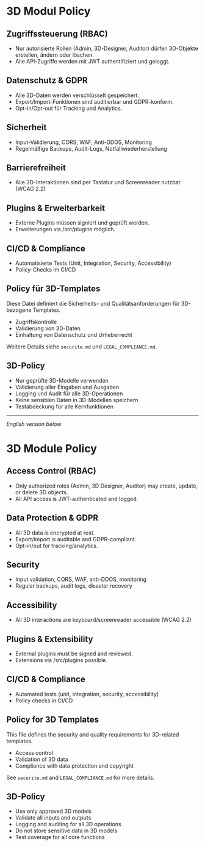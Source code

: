 # 3D Modul Policy

## Zugriffssteuerung (RBAC)
- Nur autorisierte Rollen (Admin, 3D-Designer, Auditor) dürfen 3D-Objekte erstellen, ändern oder löschen.
- Alle API-Zugriffe werden mit JWT authentifiziert und geloggt.

## Datenschutz & GDPR
- Alle 3D-Daten werden verschlüsselt gespeichert.
- Export/Import-Funktionen sind auditierbar und GDPR-konform.
- Opt-in/Opt-out für Tracking und Analytics.

## Sicherheit
- Input-Validierung, CORS, WAF, Anti-DDOS, Monitoring
- Regelmäßige Backups, Audit-Logs, Notfallwiederherstellung

## Barrierefreiheit
- Alle 3D-Interaktionen sind per Tastatur und Screenreader nutzbar (WCAG 2.2)

## Plugins & Erweiterbarkeit
- Externe Plugins müssen signiert und geprüft werden.
- Erweiterungen via /src/plugins möglich.

## CI/CD & Compliance
- Automatisierte Tests (Unit, Integration, Security, Accessibility)
- Policy-Checks im CI/CD

## Policy für 3D-Templates

Diese Datei definiert die Sicherheits- und Qualitätsanforderungen für 3D-bezogene Templates.

- Zugriffskontrolle
- Validierung von 3D-Daten
- Einhaltung von Datenschutz und Urheberrecht

Weitere Details siehe `securite.md` und `LEGAL_COMPLIANCE.md`.

## 3D-Policy

- Nur geprüfte 3D-Modelle verwenden
- Validierung aller Eingaben und Ausgaben
- Logging und Audit für alle 3D-Operationen
- Keine sensiblen Daten in 3D-Modellen speichern
- Testabdeckung für alle Kernfunktionen

---
*English version below*

# 3D Module Policy

## Access Control (RBAC)
- Only authorized roles (Admin, 3D Designer, Auditor) may create, update, or delete 3D objects.
- All API access is JWT-authenticated and logged.

## Data Protection & GDPR
- All 3D data is encrypted at rest.
- Export/import is auditable and GDPR-compliant.
- Opt-in/out for tracking/analytics.

## Security
- Input validation, CORS, WAF, anti-DDOS, monitoring
- Regular backups, audit logs, disaster recovery

## Accessibility
- All 3D interactions are keyboard/screenreader accessible (WCAG 2.2)

## Plugins & Extensibility
- External plugins must be signed and reviewed.
- Extensions via /src/plugins possible.

## CI/CD & Compliance
- Automated tests (unit, integration, security, accessibility)
- Policy checks in CI/CD

## Policy for 3D Templates

This file defines the security and quality requirements for 3D-related templates.

- Access control
- Validation of 3D data
- Compliance with data protection and copyright

See `securite.md` and `LEGAL_COMPLIANCE.md` for more details.

## 3D-Policy

- Use only approved 3D models
- Validate all inputs and outputs
- Logging and auditing for all 3D operations
- Do not store sensitive data in 3D models
- Test coverage for all core functions
